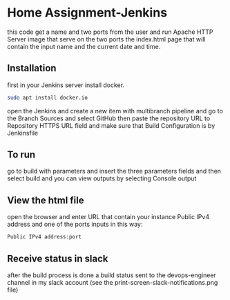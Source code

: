 # Home Assignment-Jenkins

this code get a name and two ports from the user and run Apache HTTP Server image that serve on the two ports the index.html page that will contain the input name and the current date and time.

## Installation

first in your Jenkins server install docker.

```bash
sudo apt install docker.io
```
open the Jenkins and create a new item with multibranch pipeline 
and go to the Branch Sources and select GitHub then paste the repository URL to Repository HTTPS URL field and make sure that Build Configuration is by Jenkinsfile

## To run

go to build with parameters and insert the three parameters fields
and then select build and you can view outputs by selecting Console output

## View the html file

open the browser and enter URL that contain your instance Public IPv4 address and one of the ports inputs in this way:

```bash
Public IPv4 address:port
```


## Receive status in slack

after the build process is done a build status sent to the devops-engineer channel in my slack account (see the print-screen-slack-notifications.png file)

